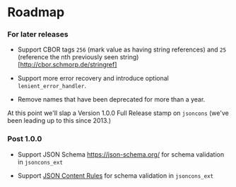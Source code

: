 # Roadmap

### For later releases

- Support CBOR tags `256` (mark value as having string references) and `25` (reference the nth previously seen string) [http://cbor.schmorp.de/stringref]

- Support more error recovery and introduce optional `lenient_error_handler`.

- Remove names that have been deprecated for more than a year.

At this point we'll slap a Version 1.0.0 Full Release stamp on `jsoncons`
(we've been leading up to this since 2013.)

### Post 1.0.0

- Support JSON Schema https://json-schema.org/ for schema validation in `jsoncons_ext`

- Support [JSON Content Rules](https://datatracker.ietf.org/doc/draft-newton-json-content-rules/) for schema validation in `jsoncons_ext`

